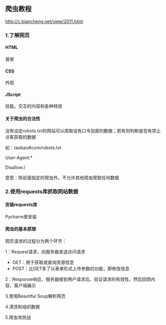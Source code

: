 ## 爬虫教程

http://c.biancheng.net/view/2011.html

### 1.了解网页

#### HTML

骨架

#### CSS

外观

#### JScript

技能。交互的内容和各种特效

#### 关于爬虫的合法性

没有设定robots.txt的网站可以爬取没有口令加密的数据；若有则判断是否有禁止访客获取的数据

如：taobao#com/robots.txt

User-Agent:*

Disallow:/

意思：除前面指定的爬虫外，不允许其他爬虫爬取任何数据

### 2.使用requests库抓取网站数据

#### 安装requests库

Pycharm里安装

#### 爬虫的基本原理

网页请求的过程分为两个环节：

1：Request请求，向服务器发送访问请求

- GET：用于获取或查询资源信息
- POST：比GET多了以表单形式上传参数的功能，即修改信息



2：Response响应，服务器接到用户请求后，验证请求的有效性，然后回馈内容，客户端展示

3.使用Beautiful Soup解析网页

4.清洗和组织数据

5.爬虫攻防战